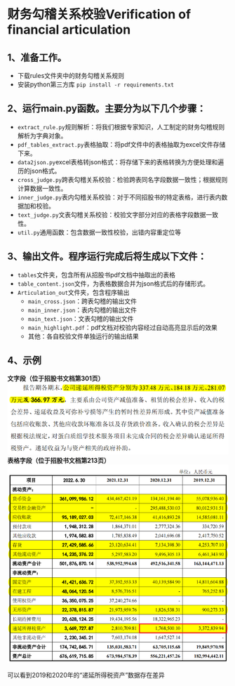 # 财务勾稽关系校验Verification of financial articulation

## 1、准备工作。
- 下载rules文件夹中的财务勾稽关系规则 
- 安装python第三方库
`pip install -r requirements.txt`

## 2、运行main.py函数。主要分为以下几个步骤：
- `extract_rule.py`规则解析：将我们根据专家知识，人工制定的财务勾稽规则解析为字典对象。
- `pdf_tables_extract.py`表格抽取：将pdf文件中的表格抽取为excel文件存储下来。
- `data2json.py`excel表格转json格式：将存储下来的表格转换为方便处理和遍历的json格式。
- `cross_judge.py`跨表勾稽关系校验：检验跨表同名字段数据一致性；根据规则计算数据一致性。
- `inner_judge.py`表内勾稽关系校验：对于不同招股书的特定表格，进行表内数据加和校验。
- `text_judge.py`文表勾稽关系校验：校验文字部分对应的表格字段数据一致性。
- `util.py`通用函数：包含数据一致性校验，出错内容重定位等

## 3、输出文件。程序运行完成后将生成以下文件：
- `tables`文件夹，包含所有从招股书pdf文档中抽取出的表格
- `table_content.json`文件，为表格数据合并为json格式后的存储形式。
- `Articulation_out`文件夹，包含程序输出
    - `main_cross.json`：跨表勾稽的输出文件
    - `main_inner.json`：表内勾稽的输出文件
    - `main_text.json`：文表勾稽的输出文件
    - `main_highlight.pdf`：pdf文档对校验内容经过自动高亮显示后的效果
    - 其他：各自校验文件单独运行的输出结果

## 4、示例
**文字段（位于招股书文档第301页）**
![文字段内容](img/text_example.png)
**表格字段（位于招股书文档第213页）**
![表格字段内容](img/chart_example.png)

可以看到2019和2020年的“递延所得税资产”数据存在差异
